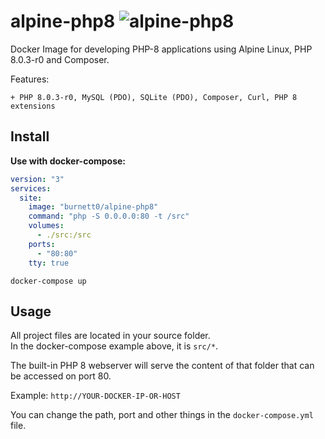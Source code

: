 # alpine-php8 ![alpine-php8](https://github.com/Burnett01/docker-images/workflows/alpine-php8/badge.svg?branch=alpine-php8)

Docker Image for developing PHP-8 applications using Alpine Linux, PHP 8.0.3-r0 and Composer.

Features:

    + PHP 8.0.3-r0, MySQL (PDO), SQLite (PDO), Composer, Curl, PHP 8 extensions

## Install

**Use with docker-compose:**

```yml
version: "3"
services:
  site:
    image: "burnett0/alpine-php8"
    command: "php -S 0.0.0.0:80 -t /src"
    volumes:
      - ./src:/src
    ports:
      - "80:80"
    tty: true
```

```docker-compose up```

## Usage

 All project files are located in your source folder.<br/>
 In the docker-compose example above, it is ``src/*``.

The built-in PHP 8 webserver will serve the content of that folder that can be accessed on port 80.

Example:  ``http://YOUR-DOCKER-IP-OR-HOST``

You can change the path, port and other things in the ``docker-compose.yml`` file.
